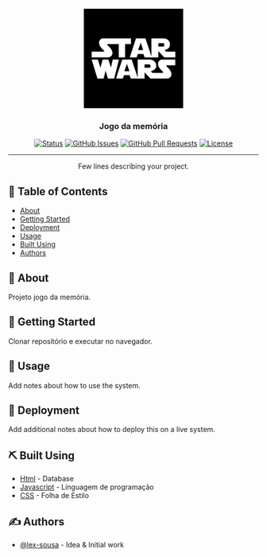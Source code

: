 <p align="center">
  <a href="" rel="noopener">
 <img width=200px height=200px src="https://github.com/alex-dev2015/dio_jogo_da_memoria/blob/master/img/star.png" alt="Project logo"></a>
</p>

<h3 align="center">Jogo da memória</h3>

<div align="center">

[![Status](https://img.shields.io/badge/status-active-success.svg)]()
[![GitHub Issues](https://img.shields.io/github/issues/kylelobo/The-Documentation-Compendium.svg)](https://github.com/kylelobo/The-Documentation-Compendium/issues)
[![GitHub Pull Requests](https://img.shields.io/github/issues-pr/kylelobo/The-Documentation-Compendium.svg)](https://github.com/kylelobo/The-Documentation-Compendium/pulls)
[![License](https://img.shields.io/badge/license-MIT-blue.svg)](/LICENSE)

</div>

---

<p align="center"> Few lines describing your project.
    <br> 
</p>

## 📝 Table of Contents

- [About](#about)
- [Getting Started](#getting_started)
- [Deployment](#deployment)
- [Usage](#usage)
- [Built Using](#built_using)
- [Authors](#authors)


## 🧐 About <a name = "about"></a>

Projeto jogo da memória.

## 🏁 Getting Started <a name = "getting_started"></a>

Clonar repositório e executar no navegador.



## 🎈 Usage <a name="usage"></a>

Add notes about how to use the system.

## 🚀 Deployment <a name = "deployment"></a>

Add additional notes about how to deploy this on a live system.

## ⛏️ Built Using <a name = "built_using"></a>

- [Html](https://www.w3schools.com/html/) - Database
- [Javascript](https://developer.mozilla.org/pt-BR/docs/Aprender/JavaScript) - Linguagem de programação
- [CSS](https://www.w3schools.com/css/) - Folha de Estilo

## ✍️ Authors <a name = "authors"></a>

- [@lex-sousa](https://alexsousa.eti.br) - Idea & Initial work


